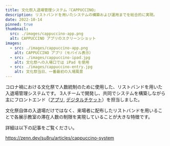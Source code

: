 ```yaml
---
title: 文化祭入退場管理システム『CAPPUCCINO』
description: リストバンドを用いたシステムの構築および運用までを総合的に実現。
date: 2022-10-14
pinned: true
thumbnail:
  src: ./images/cappuccino-app.png
  alt: CAPPUCCINO アプリのスクリーンショット
images:
  - src: ./images/cappuccino-app.png
    alt: CAPPUCCINO アプリ（モバイル表示）
  - src: ./images/cappuccino-ipad.jpg
    alt: 文化祭への入場口では iPad を使用
  - src: ./images/cappuccino-entry.jpg
    alt: 文化祭当日、一番最初の入場風景
---
```


コロナ禍における文化祭で人数統制のために使用した、リストバンドを用いた入退場管理システムです。
3人チームで開発し、共同でシステムを構築しながら主にフロントエンド（[アプリ](https://github.com/afes-website/cappuccino-app), [デジタルチケット](https://github.com/afes-website/cappuccino-ticket)）を担当しました。

文化祭自体の入退場だけではなく、来場者に配布したリストバンドを用いることで各展示教室の滞在人数の制限を実現していることが大きな特徴です。

詳細は以下の記事をご覧ください。

https://zenn.dev/su8ru/articles/cappuccino-system
